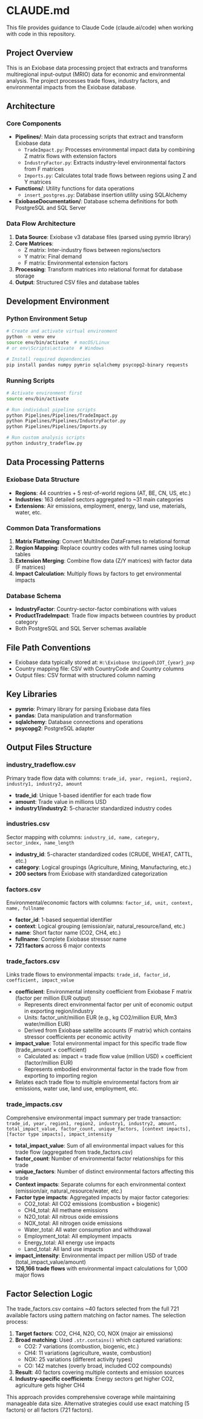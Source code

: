 # CLAUDE.md

This file provides guidance to Claude Code (claude.ai/code) when working with code in this repository.

## Project Overview

This is an Exiobase data processing project that extracts and transforms multiregional input-output (MRIO) data for economic and environmental analysis. The project processes trade flows, industry factors, and environmental impacts from the Exiobase database.

## Architecture

### Core Components

- **Pipelines/**: Main data processing scripts that extract and transform Exiobase data
  - `TradeImpact.py`: Processes environmental impact data by combining Z matrix flows with extension factors
  - `IndustryFactor.py`: Extracts industry-level environmental factors from F matrices
  - `Imports.py`: Calculates total trade flows between regions using Z and Y matrices
- **Functions/**: Utility functions for data operations
  - `insert_postgres.py`: Database insertion utility using SQLAlchemy
- **ExiobaseDocumentation/**: Database schema definitions for both PostgreSQL and SQL Server

### Data Flow Architecture

1. **Data Source**: Exiobase v3 database files (parsed using pymrio library)
2. **Core Matrices**:
   - Z matrix: Inter-industry flows between regions/sectors
   - Y matrix: Final demand
   - F matrix: Environmental extension factors
3. **Processing**: Transform matrices into relational format for database storage
4. **Output**: Structured CSV files and database tables

## Development Environment

### Python Environment Setup
```bash
# Create and activate virtual environment
python -m venv env
source env/bin/activate  # macOS/Linux
# or env\Scripts\activate  # Windows

# Install required dependencies
pip install pandas numpy pymrio sqlalchemy psycopg2-binary requests
```

### Running Scripts
```bash
# Activate environment first
source env/bin/activate

# Run individual pipeline scripts
python Pipelines/Pipelines/TradeImpact.py
python Pipelines/Pipelines/IndustryFactor.py
python Pipelines/Pipelines/Imports.py

# Run custom analysis scripts
python industry_tradeflow.py
```

## Data Processing Patterns

### Exiobase Data Structure
- **Regions**: 44 countries + 5 rest-of-world regions (AT, BE, CN, US, etc.)
- **Industries**: 163 detailed sectors aggregated to ~31 main categories
- **Extensions**: Air emissions, employment, energy, land use, materials, water, etc.

### Common Data Transformations
1. **Matrix Flattening**: Convert MultiIndex DataFrames to relational format
2. **Region Mapping**: Replace country codes with full names using lookup tables
3. **Extension Merging**: Combine flow data (Z/Y matrices) with factor data (F matrices)
4. **Impact Calculation**: Multiply flows by factors to get environmental impacts

### Database Schema
- **IndustryFactor**: Country-sector-factor combinations with values
- **ProductTradeImpact**: Trade flow impacts between countries by product category
- Both PostgreSQL and SQL Server schemas available

## File Path Conventions

- Exiobase data typically stored at: `H:\Exiobase Unzipped\IOT_{year}_pxp`
- Country mapping file: CSV with CountryCode and Country columns
- Output files: CSV format with structured column naming

## Key Libraries

- **pymrio**: Primary library for parsing Exiobase data files
- **pandas**: Data manipulation and transformation
- **sqlalchemy**: Database connections and operations
- **psycopg2**: PostgreSQL adapter

## Output Files Structure

### industry_tradeflow.csv
Primary trade flow data with columns: `trade_id, year, region1, region2, industry1, industry2, amount`
- **trade_id**: Unique 1-based identifier for each trade flow
- **amount**: Trade value in millions USD
- **industry1/industry2**: 5-character standardized industry codes

### industries.csv  
Sector mapping with columns: `industry_id, name, category, sector_index, name_length`
- **industry_id**: 5-character standardized codes (CRUDE, WHEAT, CATTL, etc.)
- **category**: Logical groupings (Agriculture, Mining, Manufacturing, etc.)
- **200 sectors** from Exiobase with standardized categorization

### factors.csv
Environmental/economic factors with columns: `factor_id, unit, context, name, fullname`
- **factor_id**: 1-based sequential identifier
- **context**: Logical grouping (emission/air, natural_resource/land, etc.)
- **name**: Short factor name (CO2, CH4, etc.)
- **fullname**: Complete Exiobase stressor name
- **721 factors** across 6 major contexts

### trade_factors.csv
Links trade flows to environmental impacts: `trade_id, factor_id, coefficient, impact_value`
- **coefficient**: Environmental intensity coefficient from Exiobase F matrix (factor per million EUR output)
  - Represents direct environmental factor per unit of economic output in exporting region/industry
  - Units: factor_unit/million EUR (e.g., kg CO2/million EUR, Mm3 water/million EUR)
  - Derived from Exiobase satellite accounts (F matrix) which contains stressor coefficients per economic activity
- **impact_value**: Total environmental impact for this specific trade flow (trade_amount × coefficient)
  - Calculated as: impact = trade flow value (million USD) × coefficient (factor/million EUR)
  - Represents embodied environmental factor in the trade flow from exporting to importing region
- Relates each trade flow to multiple environmental factors from air emissions, water use, land use, employment, etc.

### trade_impacts.csv
Comprehensive environmental impact summary per trade transaction: `trade_id, year, region1, region2, industry1, industry2, amount, total_impact_value, factor_count, unique_factors, [context impacts], [factor type impacts], impact_intensity`
- **total_impact_value**: Sum of all environmental impact values for this trade flow (aggregated from trade_factors.csv)
- **factor_count**: Number of environmental factor relationships for this trade
- **unique_factors**: Number of distinct environmental factors affecting this trade
- **Context impacts**: Separate columns for each environmental context (emission/air, natural_resource/water, etc.)
- **Factor type impacts**: Aggregated impacts by major factor categories:
  - CO2_total: All CO2 emissions (combustion + biogenic)
  - CH4_total: All methane emissions 
  - N2O_total: All nitrous oxide emissions
  - NOX_total: All nitrogen oxide emissions
  - Water_total: All water consumption and withdrawal
  - Employment_total: All employment impacts
  - Energy_total: All energy use impacts
  - Land_total: All land use impacts
- **impact_intensity**: Environmental impact per million USD of trade (total_impact_value/amount)
- **126,166 trade flows** with environmental impact calculations for 1,000 major flows

## Factor Selection Logic

The trade_factors.csv contains ~40 factors selected from the full 721 available factors using pattern matching on factor names. The selection process:

1. **Target factors**: CO2, CH4, N2O, CO, NOX (major air emissions)
2. **Broad matching**: Used `.str.contains()` which captured variations:
   - CO2: 7 variations (combustion, biogenic, etc.)
   - CH4: 11 variations (agriculture, waste, combustion)
   - NOX: 25 variations (different activity types)
   - CO: 142 matches (overly broad, included CO2 compounds)
3. **Result**: 40 factors covering multiple contexts and emission sources
4. **Industry-specific coefficients**: Energy sectors get higher CO2, agriculture gets higher CH4

This approach provides comprehensive coverage while maintaining manageable data size. Alternative strategies could use exact matching (5 factors) or all factors (721 factors).